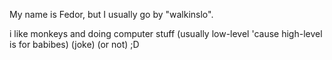 My name is Fedor, but I usually go by "walkinslo".

i like monkeys and doing computer stuff (usually low-level 'cause high-level is for babibes) (joke) (or not) ;D
